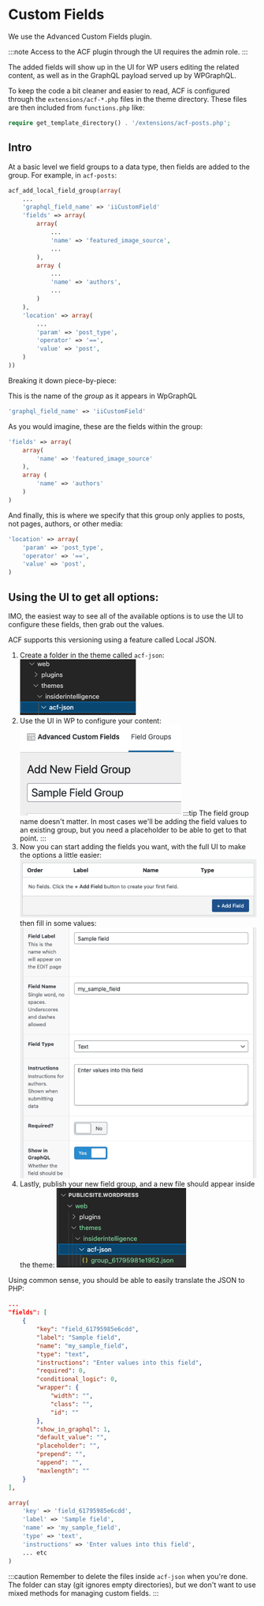 # Custom Fields

We use the Advanced Custom Fields plugin.

:::note
Access to the ACF plugin through the UI requires the admin role.
:::

The added fields will show up in the UI for WP users editing the related content, as well as in the GraphQL payload served up by WPGraphQL.

To keep the code a bit cleaner and easier to read, ACF is configured through the `extensions/acf-*.php` files in the theme directory. These files are then included from `functions.php` like:

```php
require get_template_directory() . '/extensions/acf-posts.php';
```

## Intro

At a basic level we field groups to a data type, then fields are added to the group. For example, in `acf-posts`:

```php
acf_add_local_field_group(array(
    ...
    'graphql_field_name' => 'iiCustomField'
    'fields' => array(
        array(
            ...
            'name' => 'featured_image_source',
            ...
        ),
        array (
            ...
            'name' => 'authors',
            ...
        )
    ),
    'location' => array(
        ...
        'param' => 'post_type',
        'operator' => '==',
        'value' => 'post',
    )
))

```

Breaking it down piece-by-piece:

This is the name of the _group_ as it appears in WpGraphQL

```php
'graphql_field_name' => 'iiCustomField'
```

As you would imagine, these are the fields within the group:

```php
'fields' => array(
    array(
        'name' => 'featured_image_source'
    ),
    array (
        'name' => 'authors'
    )
)
```

And finally, this is where we specify that this group only applies to posts, not pages, authors, or other media:

```php
'location' => array(
    'param' => 'post_type',
    'operator' => '==',
    'value' => 'post',
)
```

## Using the UI to get all options:

IMO, the easiest way to see all of the available options is to use the UI to configure these fields, then grab out the values.

ACF supports this versioning using a feature called Local JSON.

1. Create a folder in the theme called `acf-json`:
   ![Folder Example](assets/acf-json-folder.png)
1. Use the UI in WP to configure your content:
   ![New Group](assets/acf-json-new-group.png)
   :::tip
   The field group name doesn't matter. In most cases we'll be adding the field values to an existing group, but you need a placeholder to be able to get to that point.
   :::
1. Now you can start adding the fields you want, with the full UI to make the options a little easier:
   ![New Field](assets/acf-json-new-field.png)
   then fill in some values:
   ![Values](assets/acf-json-field-values.png)
1. Lastly, publish your new field group, and a new file should appear inside the theme:
   ![Created JSON](assets/acf-json-created-file.png)

Using common sense, you should be able to easily translate the JSON to PHP:

```json
...
"fields": [
    {
        "key": "field_61795985e6cdd",
        "label": "Sample field",
        "name": "my_sample_field",
        "type": "text",
        "instructions": "Enter values into this field",
        "required": 0,
        "conditional_logic": 0,
        "wrapper": {
            "width": "",
            "class": "",
            "id": ""
        },
        "show_in_graphql": 1,
        "default_value": "",
        "placeholder": "",
        "prepend": "",
        "append": "",
        "maxlength": ""
    }
],
```

```php
array(
    'key' => 'field_61795985e6cdd',
    'label' => 'Sample field',
    'name' => 'my_sample_field',
    'type' => 'text',
    'instructions' => 'Enter values into this field',
    ... etc
)
```

:::caution
Remember to delete the files inside `acf-json` when you're done. The folder can stay (git ignores empty directories), but we don't want to use mixed methods for managing custom fields.
:::
